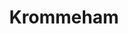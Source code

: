 ﻿---
title: 'Krommeham'
type: 'Coördinatie'
banner: 'DSCF4701.jpg'
description: '11/2022 opgeleverd. Totale renovatie + uitbreiding van de gelijkvloers in Lier.'
---